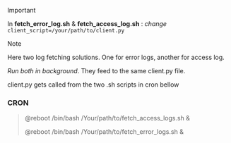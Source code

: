 > [!IMPORTANT]
> In **fetch_error_log.sh**  &  **fetch_access_log.sh** : *change* `client_script=/your/path/to/client.py`

> [!NOTE]
> Here two log fetching solutions. One for error logs, another for access log.
>
> *Run both in background*. They feed to the same client.py file.

client.py gets called from the two .sh scripts in cron bellow
### CRON
> @reboot /bin/bash /Your/path/to/fetch_access_logs.sh &
>
> @reboot /bin/bash /Your/path/to/fetch_error_logs.sh &
